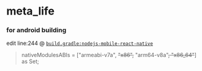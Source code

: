 # meta_life

### for android building
edit line:244 @ [`build.gradle:nodejs-mobile-react-native`](node_modules/nodejs-mobile-react-native/android/build.gradle)
>nativeModulesABIs = ["armeabi-v7a", ~~"x86",~~ "arm64-v8a"~~, "x86_64"~~] as Set<String>;